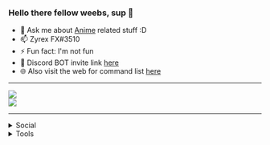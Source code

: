 <h3>Hello there fellow weebs, sup 👋</h3>

<ul>
    <li>💬 Ask me about <a href="https://myanimelist.net/profile/ZyrexFX" target="_blank" >Anime</a> related stuff :D</li>
    <li>📫 Zyrex FX#3510</li>
    <li>⚡ Fun fact: I'm not fun</li>
    <li>🤖 Discord BOT invite link <a href="https://discord.com/oauth2/authorize?client_id=753589173486616749&scope=bot&permissions=36891718" target="_blank">here</a></li>
    <li>🌐 Also visit the web for command list <a href="https://zyrexfx.github.io/MeguWeb/" target="_blank">here</a> </li>
</ul>

<hr>

<p>
    <img src="https://i.imgur.com/KEfMEAu.gif"></img>
    <br>
    <img src="https://discord.c99.nl/widget/theme-2/373404212748484608.png">
    </img>
</p>

<hr>

<details>
    <summary>Social</summary>
<p>
<a href="https://github.com/ZyrexFX" target="_blank"><img alt="Github" src="https://img.shields.io/badge/GitHub-%2312100E.svg?style=for-the-badge&logo=Github&logoColor=white&style=flat" /></a>
<a href="https://discord.gg/wZzCmv4" target="_blank"><img alt="Discord" src="https://img.shields.io/badge/-Discord-7289DA?style=for-the-badge&logo=discord&logoColor=white&style=flat" /></a>
<a href="https://www.instagram.com/zyrexfx_/" target="_blank"><img alt="Instagram" src="https://img.shields.io/badge/-instagram-E4405F?style=for-the-badge&logo=instagram&logoColor=white&style=flat" /></a>
<a href="https://www.youtube.com/c/ZyrexFX" target="_blank"><img alt="Discord" src="https://img.shields.io/badge/-YouTube-f10707?style=for-the-badge&logo=youtube&logoColor=white&style=flat" /></a>
</p>
</details>

<details>
    <summary>Tools</summary>
<ul>
  <li><img alt="Github actions" src="https://img.shields.io/badge/-Github_Actions-2088FF?style=flat-square&logo=github-actions&logoColor=white&style=plastic"/>
  <img alt="mongodb" src="https://img.shields.io/badge/-MongoDB-47A248?style=flat-square&logo=MongoDB&logoColor=white&style=plastic"/>
  <img alt="git" src="https://img.shields.io/badge/-Git-F05032?style=flat-square&logo=git&logoColor=white&style=plastic"/>
  <img alt="npm" src="https://img.shields.io/badge/-NPM-CB3837?style=flat-square&logo=npm&logoColor=white&style=plastic"/></li>
  <li><img alt="html5" src="https://img.shields.io/badge/-HTML5-E34F26?style=flat-square&logo=html5&logoColor=white&style=plastic"/>
  <img alt="css3" src="https://img.shields.io/badge/-CSS3-1572B6?style=flat-square&logo=css3&logoColor=white&style=plastic"/>
  <img alt="Javascript" src="https://img.shields.io/badge/-Javascript-f1c40f?style=flat-square&logo=Javascript&logoColor=white&style=plastic"/>
  <img alt="Nodejs" src="https://img.shields.io/badge/-Nodejs-43853d?style=flat-square&logo=Node.js&logoColor=white&style=plastic"/>
  <img alt="Bootstrap" src="https://img.shields.io/badge/-Bootstrap-7952B3?style=flat-square&logo=Bootstrap&logoColor=white&style=plastic"/></li>
</ul>
